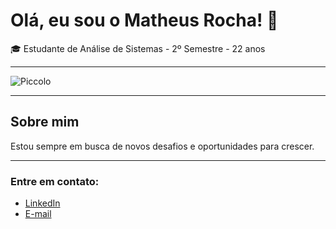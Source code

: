 # Olá, eu sou o Matheus Rocha! 👋

🎓 Estudante de Análise de Sistemas - 2º Semestre - 22 anos

---

![Piccolo](https://i.redd.it/2uha1pm7gbt91.gif)

---

## Sobre mim

Estou sempre em busca de novos desafios e oportunidades para crescer.

---

### Entre em contato:
- [LinkedIn](https://www.linkedin.com/in/matheus-rocha-894921266/)
- [E-mail](rochamts2002@gmail.com)
